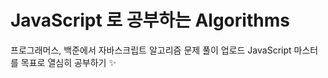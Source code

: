 # JavaScript 로 공부하는 Algorithms

프로그래머스, 백준에서 자바스크립트 알고리즘 문제 풀이 업로드
JavaScript 마스터를 목표로 열심히 공부하기 :sparkles:
